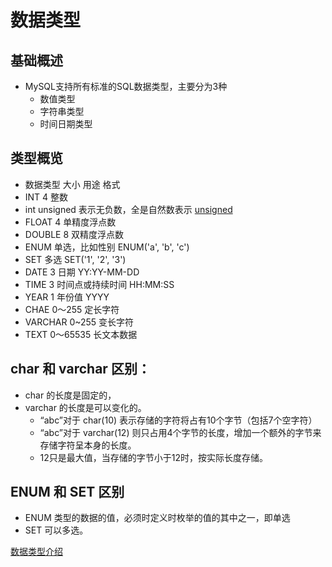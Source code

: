 # 数据类型

## 基础概述
- MySQL支持所有标准的SQL数据类型，主要分为3种
	- 数值类型
	- 字符串类型
	- 时间日期类型

## 类型概览
- 数据类型 大小 用途 格式
- INT 4  整数
- int unsigned 表示无负数，全是自然数表示 [unsigned](http://www.cnblogs.com/blankqdb/archive/2012/11/03/blank_qdb.html)
- FLOAT 4 单精度浮点数
- DOUBLE 8 双精度浮点数
- ENUM  单选，比如性别  ENUM('a', 'b', 'c')
- SET  多选  SET('1', '2', '3')
- DATE 3 日期 YY:YY-MM-DD
- TIME 3 时间点或持续时间 HH:MM:SS
- YEAR 1 年份值 YYYY
- CHAE 0～255 定长字符
- VARCHAR 0~255 变长字符
- TEXT 0～65535 长文本数据

## char 和 varchar 区别：
- char 的长度是固定的，
- varchar 的长度是可以变化的。
	- “abc”对于 char(10) 表示存储的字符将占有10个字节（包括7个空字符）
	- “abc”对于 varchar(12) 则只占用4个字节的长度，增加一个额外的字节来存储字符呈本身的长度。
	- 12只是最大值，当存储的字节小于12时，按实际长度存储。

## ENUM 和 SET 区别
- ENUM 类型的数据的值，必须时定义时枚举的值的其中之一，即单选
- SET 可以多选。

[数据类型介绍](blog.csdn.net/anxpp/article/details/51284106#comments)
